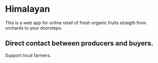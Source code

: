 # Himalayan
This is a web app for online retail of fresh organic fruits straigth from orchards to your doorsteps.
## Direct contact between producers and buyers.
Support local farmers.
